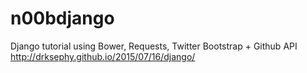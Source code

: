 # n00bdjango
Django tutorial using Bower, Requests, Twitter Bootstrap + Github API http://drksephy.github.io/2015/07/16/django/
